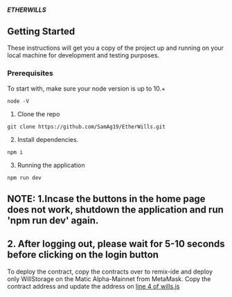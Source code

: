 ##### ETHERWILLS

## Getting Started

These instructions will get you a copy of the project up and running on your local machine for development and testing purposes.

### Prerequisites

To start with, make sure your node version is up to 10.+

```
node -V
```

1. Clone the repo

```
git clone https://github.com/SamAg19/EtherWills.git
```

2. Install dependencies.

```
npm i
```

3. Running the application

```
npm run dev
```

## NOTE: 1.Incase the buttons in the home page does not work, shutdown the application and run 'npm run dev' again.
##       2. After logging out, please wait for 5-10 seconds before clicking on the login button     

To deploy the contract, copy the contracts over to remix-ide and deploy only WillStorage on the Matic Alpha-Mainnet from MetaMask. Copy the contract address and update the address on [line 4 of wills.js](/pages/wills.js)
